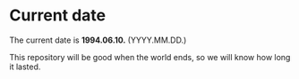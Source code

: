 # Current date

The current date is **1994.06.10.** (YYYY.MM.DD.)

This repository will be good when the world ends, so we will know how long it lasted.